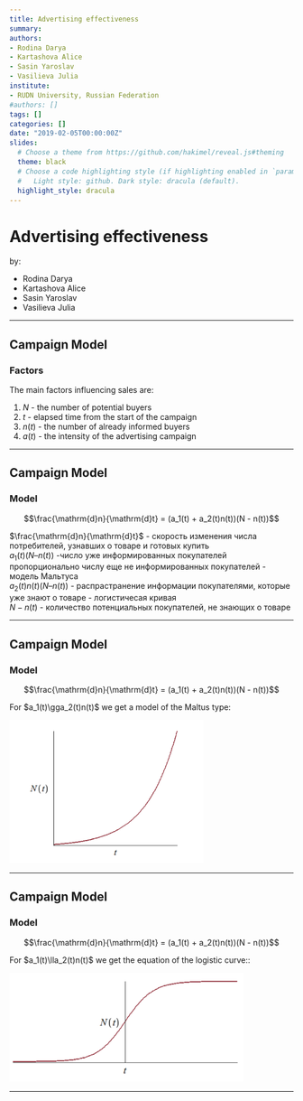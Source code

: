```yaml
---
title: Advertising effectiveness
summary: 
authors:
- Rodina Darya
- Kartashova Alice
- Sasin Yaroslav
- Vasilieva Julia
institute:
- RUDN University, Russian Federation
#authors: []
tags: []
categories: []
date: "2019-02-05T00:00:00Z"
slides:
  # Choose a theme from https://github.com/hakimel/reveal.js#theming
  theme: black
  # Choose a code highlighting style (if highlighting enabled in `params.toml`)
  #   Light style: github. Dark style: dracula (default).
  highlight_style: dracula
---
```


# Advertising effectiveness

by:
- Rodina Darya  
- Kartashova Alice  
- Sasin Yaroslav  
- Vasilieva Julia  

---

## Campaign Model

### **Factors**

The main factors influencing sales are:

1. $N$ - the number of potential buyers
2. $t$ - elapsed time from the start of the campaign
3. $n (t)$ - the number of already informed buyers
4. $a (t)$ - the intensity of the advertising campaign

---
## Campaign Model

### Model

$$\frac{\mathrm{d}n}{\mathrm{d}t} = (a_1(t) + a_2(t)n(t))(N - n(t))$$

$\frac{\mathrm{d}n}{\mathrm{d}t}$ - скорость изменения числа потребителей, узнавших о товаре и готовых купить  
$a_1(t)(N – n(t))$ -число уже информированных покупателей пропорционально числу еще не информированных покупателей - модель Мальтуса  
$a_2(t)n(t)(N – n(t))$ - распрастранение информации покупателями, которые уже знают о товаре - логистичесая кривая  
$N - n(t)$ - количество потенциальных покупателей, не знающих о товаре

---

## Campaign Model

### Model

$$\frac{\mathrm{d}n}{\mathrm{d}t} = (a_1(t) + a_2(t)n(t))(N - n(t))$$

For $a_1(t)\gga_2(t)n(t)$ we get a model of the Maltus type:

![](1.png)

---

## Campaign Model

### Model

$$\frac{\mathrm{d}n}{\mathrm{d}t} = (a_1(t) + a_2(t)n(t))(N - n(t))$$

For $a_1(t)\lla_2(t)n(t)$ we get the equation of the logistic curve::

![](2.png)

---


